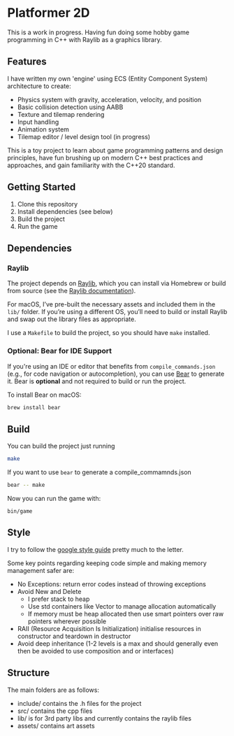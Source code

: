 # Platformer 2D

This is a work in progress. Having fun doing some hobby game programming in C++ with Raylib as a graphics library.

## Features

I have written my own 'engine' using ECS (Entity Component System) architecture to create:

- Physics system with gravity, acceleration, velocity, and position
- Basic collision detection using AABB
- Texture and tilemap rendering
- Input handling
- Animation system
- Tilemap editor / level design tool (in progress)

This is a toy project to learn about game programming patterns and design principles, have fun brushing up on modern C++ best practices and approaches, and gain familiarity with the C++20 standard.

## Getting Started

1. Clone this repository
2. Install dependencies (see below)
3. Build the project
4. Run the game

## Dependencies

### Raylib

The project depends on [Raylib](https://www.raylib.com/), which you can install via Homebrew or build from source (see the [Raylib documentation](https://www.raylib.com/)).

For macOS, I’ve pre-built the necessary assets and included them in the `lib/` folder. If you’re using a different OS, you’ll need to build or install Raylib and swap out the library files as appropriate.

I use a `Makefile` to build the project, so you should have `make` installed.

### Optional: Bear for IDE Support

If you're using an IDE or editor that benefits from `compile_commands.json` (e.g., for code navigation or autocompletion), you can use [Bear](https://github.com/rizsotto/Bear) to generate it. Bear is **optional** and not required to build or run the project.

To install Bear on macOS:

```bash
brew install bear
```

## Build

You can build the project just running

```bash
make
```

If you want to use `bear` to generate a compile_commamnds.json

```bash
bear -- make
```

Now you can run the game with:

    bin/game

## Style

I try to follow the [google style guide](https://google.github.io/styleguide/cppguide.html) pretty much to the letter.

Some key points regarding keeping code simple and making memory management safer are:

- No Exceptions: return error codes instead of throwing exceptions
- Avoid New and Delete
  - I prefer stack to heap
  - Use std containers like Vector to manage allocation automatically
  - If memory must be heap allocated then use smart pointers over raw pointers wherever possible
- RAII (Resource Acquisition Is Initialization) initialise resources in constructor and teardown in destructor
- Avoid deep inheritance (1-2 levels is a max and should generally even then be avoided to use composition and or interfaces)

## Structure

The main folders are as follows:

- include/ contains the .h files for the project
- src/ contains the cpp files
- lib/ is for 3rd party libs and currently contains the raylib files
- assets/ contains art assets
